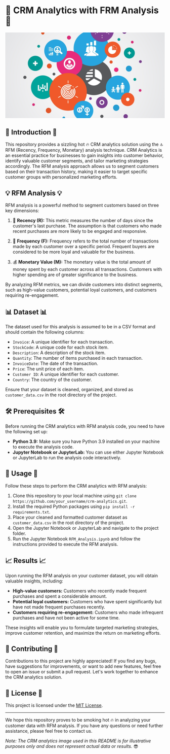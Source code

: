 # 💼 CRM Analytics with FRM Analysis 💼

![](dataseqban.jpg)

## 📜 Introduction 📜
This repository provides a sizzling hot 🔥 CRM analytics solution using the 🔝 RFM (Recency, Frequency, Monetary) analysis technique. CRM Analytics is an essential practice for businesses to gain insights into customer behavior, identify valuable customer segments, and tailor marketing strategies accordingly. The RFM analysis approach allows us to segment customers based on their transaction history, making it easier to target specific customer groups with personalized marketing efforts.

## 💡 RFM Analysis 💡
RFM analysis is a powerful method to segment customers based on three key dimensions:

1. 🔔 **Recency (R):** This metric measures the number of days since the customer's last purchase. The assumption is that customers who made recent purchases are more likely to be engaged and responsive.

2. 🔄 **Frequency (F):** Frequency refers to the total number of transactions made by each customer over a specific period. Frequent buyers are considered to be more loyal and valuable for the business.

3. 💰 **Monetary Value (M):** The monetary value is the total amount of money spent by each customer across all transactions. Customers with higher spending are of greater significance to the business.

By analyzing RFM metrics, we can divide customers into distinct segments, such as high-value customers, potential loyal customers, and customers requiring re-engagement.

## 📊 Dataset 📊
The dataset used for this analysis is assumed to be in a CSV format and should contain the following columns:

- `Invoice`: A unique identifier for each transaction.
- `StockCode`: A unique code for each stock item.
- `Description`: A description of the stock item.
- `Quantity`: The number of items purchased in each transaction.
- `InvoiceDate`: The date of the transaction.
- `Price`: The unit price of each item.
- `Customer ID`: A unique identifier for each customer.
- `Country`: The country of the customer.

Ensure that your dataset is cleaned, organized, and stored as `customer_data.csv` in the root directory of the project.

## 🛠️ Prerequisites 🛠️
Before running the CRM analytics with RFM analysis code, you need to have the following set up:

- **Python 3.9:** Make sure you have Python 3.9 installed on your machine to execute the analysis code.
- **Jupyter Notebook or JupyterLab:** You can use either Jupyter Notebook or JupyterLab to run the analysis code interactively.


## 🚀 Usage 🚀
Follow these steps to perform the CRM analytics with RFM analysis:

1. Clone this repository to your local machine using `git clone https://github.com/your_username/crm-analytics.git`.
2. Install the required Python packages using `pip install -r requirements.txt`.
3. Place your cleaned and formatted customer dataset as `customer_data.csv` in the root directory of the project.
4. Open the Jupyter Notebook or JupyterLab and navigate to the project folder.
5. Run the Jupyter Notebook `RFM_Analysis.ipynb` and follow the instructions provided to execute the RFM analysis.

## 📈 Results 📈
Upon running the RFM analysis on your customer dataset, you will obtain valuable insights, including:

- **High-value customers:** Customers who recently made frequent purchases and spent a considerable amount.
- **Potential loyal customers:** Customers who have spent significantly but have not made frequent purchases recently.
- **Customers requiring re-engagement:** Customers who made infrequent purchases and have not been active for some time.

These insights will enable you to formulate targeted marketing strategies, improve customer retention, and maximize the return on marketing efforts.

## 👥 Contributing 👥
Contributions to this project are highly appreciated! If you find any bugs, have suggestions for improvements, or want to add new features, feel free to open an issue or submit a pull request. Let's work together to enhance the CRM analytics solution.

## 📄 License 📄
This project is licensed under the [MIT License](LICENSE).

---

We hope this repository proves to be smoking hot 🔥 in analyzing your customer data with RFM analysis. If you have any questions or need further assistance, please feel free to contact us.

*Note: The CRM analytics image used in this README is for illustrative purposes only and does not represent actual data or results.* 😎
